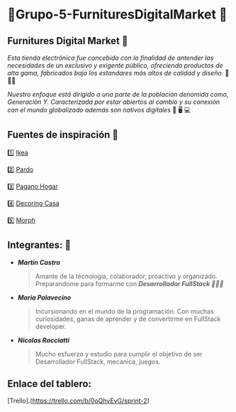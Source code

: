 # 💈Grupo-5-FurnituresDigitalMarket 💈

## Furnitures Digital Market 🚀
*Esta tienda electrónica fue concebida con la finalidad de antender las necesidades de un exclusivo y exigente público, ofreciendo productos de alta gama, fabricados bajo los estandares más altos de calidad y diseño.* :star2:🥇:star2:

*Nuestro enfoque está dirigido a una parte de la población denomida como, Generaciòn Y. Caracterizada por estar abiertos al cambio y su conexión con el mundo globalizado además son nativos digitales* 📱 🖥️ 💻

## Fuentes de inspiración 🎨
:one: [Ikea](https://www.ikea.com)

:two: [Pardo](https://www.pardo.com.ar)

:three: [Pagano Hogar](https://www.paganohogar.com.ar)

:four: [Decoring Casa](https://www.decohogar.com.ar)

:five: [Morph](https://www.morph.com.ar/)

## Integrantes: 🤩
- ***Martin Castro***
  > Amante de la técnologia, colaborador, proactivo y organizado. Preparandome para formarme con ***Desarrollador FullStack 💪💪💪***

- ***Maria Palavecino***
  > Incursionando en el mundo de la programación. Con muchas curiosidades, ganas de aprender y de convertirme en FullStack developer.

- ***Nicolas Racciatti***
  > Mucho esfuerzo y estudio para cumplir el objetivo de ser Desarrollador FullStack, mecanica, juegos.

## Enlace del tablero:
[Trello].(https://trello.com/b/0oQhvEvG/sprint-2)


